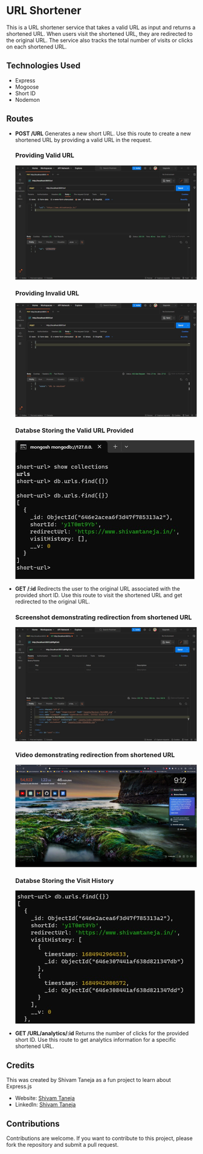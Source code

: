 # URL Shortener
This is a URL shortener service that takes a valid URL as input and returns a shortened URL. When users visit the shortened URL, they are redirected to the original URL. The service also tracks the total number of visits or clicks on each shortened URL.

## Technologies Used

- Express
- Mogoose
- Short ID
- Nodemon

## Routes

- **POST /URL**
    Generates a new short URL. Use this route to create a new shortened URL by providing a valid URL in the 
    request.

    ### Providing Valid URL
    ![Screenshot of the Valid POST method](./images/post-req.jpg)
    ### Providing Invalid URL
    ![Screenshot of the Invalid POST method](./images/post-req-err.jpg)

    ### Databse Storing the Valid URL Provided
    ![Screenshot of the Valid URL in db](./images/db-url.jpg)


- **GET /:id**
  Redirects the user to the original URL associated with the provided short ID. Use this route to visit the shortened URL and get redirected to the original URL.

  ### Screenshot demonstrating redirection from shortened URL
  ![Screenshot of the getting redirected to URL from shortened URL](./images/get-redirectedurl.jpg)

  ### Video demonstrating redirection from shortened URL
  ![Vidoe of the getting redirected to URL from shortened URL](./images/video-redirecturl.gif)

  ### Databse Storing the Visit History
  ![Screenshot of the Valid URL in db](./images/get-redirectedurl-db.jpg)

- **GET /URL/analytics/:id**
  Returns the number of clicks for the provided short ID. Use this route to get analytics information for a specific shortened URL.


## Credits

This was created by Shivam Taneja as a fun project to learn about Express.js

- Website: [Shivam Taneja](https://shivamtaneja.in)
- LinkedIn: [Shivam Taneja](https://www.linkedin.com/in/shivam-taneja/)

## Contributions

Contributions are welcome. If you want to contribute to this project, please fork the repository and submit a pull request.
